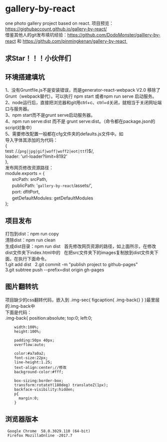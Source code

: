 # gallery-by-react
one photo gallery project based on react.
项目预览：https://gighubaccount.github.io/gallery-by-react/ <br>
借鉴其他人的git发布填坑经验：https://github.com/DodoMonster/galllery-by-react 和 https://github.com/pinmingkenan/gallery-by-react 

## 求Star！！！小伙伴们 

## 环境搭建填坑
1、没有Gruntfile.js不是安装错误，而是generator-react-webpack V2.0 移除了Grunt（webpack替代）。可以执行 npm start 或者npm run serve 启动服务。<br>
2、node运行后，直接把浏览器和git用ctrl+c、ctrl+d关闭，就相当于关闭网址端口与服务器。<br>
3、npm start而不是grunt serve启动服务器。<br>
4、npm run serve:dist 而不是 grunt serve:dist。（命令都在package.json的script对象中）<br>
5、需要修改配置一般都在cfg文件夹的defaults.js文件中。如<br>
    导入字体其添加的为代码：  
{  
  test: /\.(`png|jpg|gif|woff|woff2|eot|ttf`)$/,  
  loader: 'url-loader?limit=8192'  
 },  
    发布网页修改资源路径：  
module.exports = {  
    　srcPath: srcPath,  
    　publicPath: '`gallery-by-react`/assets/',  
    　port: dfltPort,  
    　getDefaultModules: getDefaultModules  
};

## 项目发布
打包到dist：npm run copy  
清除dist：npm run clean  
生成dist目录：npm run dist  
首先修改网页资源的路径，如上面所示，在修改dist文件夹下index.html中的<script type="text/javascript" src="`assets/app.js`"></script>  
在把src文件夹下的images复制放到dist文件夹下面。在执行下面命令。  
1.git add dist  
2.git commit -m "publish project to github-pages"  
3.git subtree push --prefix=dist origin gh-pages  

## 图片翻转坑
项目缺少的css翻转代码，嵌入到 .img-sec{ figcaption{ .img-back{} } }最里层的.img-back中<br>下面是代码：<br>
     .img-back{
        position:absolute;
        top:0;
        left:0;

        width:100%;
        height:100%;

        padding:50px 40px;
        overflow:auto;

        color:#a7a0a2;
        font-size:22px;
        line-height:1.25;
        text-align:center;//修改
        background-color:#fff;

        box-sizing:border-box;
        transform:rotateY(180deg) translateZ(1px);
        backface-visibility:hidden;
        p{
          margin:0;
        }


## 浏览器版本
     Google Chrome  58.0.3029.110 (64-bit)
     Firefox MozillaOnline -2017.7

